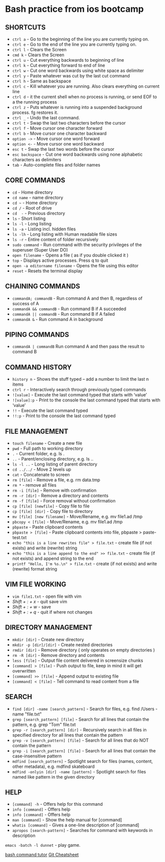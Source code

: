 # Bash practice from ios bootcamp

## SHORTCUTS

- `ctrl a` - Go to the beginning of the line you are currently typing on.
- `ctrl e` - Go to the end of the line you are currently typing on.
- `ctrl l` - Clears the Screen
- `cmd k`  - Clears the Screen
- `ctrl u` - Cut everything backwards to beginning of line
- `ctrl k` - Cut everything forward to end of line
- `ctrl w` - Cut one word backwards using white space as delimiter
- `ctrl y` - Paste whatever was cut by the last cut command
- `ctrl h` - Same as backspace
- `ctrl c` - Kill whatever you are running. Also clears everything on current line
- `ctrl d` - it the current shell when no process is running, or send EOF to a the running process
- `ctrl z` - Puts whatever is running into a suspended background process. fg restores it.
- `ctrl _` - Undo the last command.
- `ctrl t` - Swap the last two characters before the cursor
- `ctrl f` - Move cursor one character forward
- `ctrl b` - Move cursor one character backward
- `option ->` - Move cursor one word forward
- `option <-` - Move cursor one word backward
- `esc t` - Swap the last two words before the cursor
- `esc backspace` - Cut one word backwards using none alphabetic characters as delimiters
- `tab` - Auto-complete files and folder names

## CORE COMMANDS

- `cd` - Home directory
- `cd name` - name directory
- `cd ~` - Home directory
- `cd /` - Root of drive
- `cd  -` - Previous directory
- `ls` - Short listing
- `ls -l` - Long listing
- `ls -a` - Listing incl. hidden files
- `ls -lh` - Long listing with Human readable file sizes
- `ls -r` - Entire content of folder recursively
- `sudo command` - Run command with the security privileges of the superuser (Super User DO)
- `open filename` - Opens a file ( as if you double clicked it )
- `top` - Displays active processes. Press q to quit
- `open -a editorname filename` - Opens the file using this editor
- `reset` - Resets the terminal display

## CHAINING COMMANDS

- `commandA; commandB` - Run command A and then B, regardless of success of A
- `commandA && commandB` - Run command B if A succeeded
- `commandA || commandB` - Run command B if A failed
- `commandA &` - Run command A in background

## PIPING COMMANDS

- `commandA | commandB` Run command A and then pass the result to command B

## COMMAND HISTORY

- `history n` - Shows the stuff typed – add a number to limit the last n items
- `ctrl r` - Interactively search through previously typed commands
- `![value]` - Execute the last command typed that starts with ‘value’
- `![value]:p` - Print to the console the last command typed that starts with ‘value’
- `!!` - Execute the last command typed
- `!!:p` - Print to the console the last command typed
  
## FILE MANAGEMENT

- `touch filename` - Create a new file
- `pwd` - Full path to working directory
- `.` - Current folder, e.g. ls .
- `..` - Parent/enclosing directory, e.g. ls ..
- `ls -l ..` - Long listing of parent directory
- `cd ../../` - Move 2 levels up
- `cat` - Concatenate to screen
- `rm [file]` - Remove a file, e.g. rm data.tmp
- `rm *` - remove all files
- `rm -i [file]` - Remove with confirmation
- `rm -r [dir]` - Remove a directory and contents
- `rm -f [file]` - Force removal without confirmation
- `cp [file] [newfile]` - Copy file to file
- `cp [file] [dir]` - Copy file to directory
- `mv [file] [new filename]` - Move/Rename, e.g. mv file1.ad /tmp
- `pbcopy < [file]` - Move/Rename, e.g. mv file1.ad /tmp
- `pbpaste` - Paste clipboard contents
- `pbpaste > [file]` - Paste clipboard contents into file, pbpaste > paste-test.txt
- `echo "this is a line rewrites file" > file.txt` - create file (if not exists) and write (rewrite) string
- `echo "this is a line append to the end" >> file.txt` - create file (if not exists) and append string to the end
- `printf "Hello, I'm %s.\n" > file.txt` - create (if not exists) and write (rewrite) format string

## VIM FILE WORKING
- `vim file1.txt` - open file with vim
- *Shift + : + x* - quit save vim
- *Shift + : + w* - save
- *Shift + : + q* - quit if where not changes

## DIRECTORY MANAGEMENT

- `mkdir [dir]` - Create new directory
- `mkdir -p [dir]/[dir]` - Create nested directories
- `rmdir [dir]` - Remove directory ( only operates on empty directories )
- `rm -R [dir]` - Remove directory and contents
- `less [file]` - Output file content delivered in screensize chunks
- `[command] > [file]` - Push output to file, keep in mind it will get overwritten
- `[command] >> [file]` - Append output to existing file
- `[command] < [file]` - Tell command to read content from a file

## SEARCH

- `find [dir] -name [search_pattern]` - Search for files, e.g. find /Users -name "file.txt"
- `grep [search_pattern] [file]` - Search for all lines that contain the pattern, e.g. grep "Tom" file.txt
- `grep -r [search_pattern] [dir]` - Recursively search in all files in specified directory for all lines that contain the pattern
- `grep -v [search_pattern] [file]` - Search for all lines that do NOT contain the pattern
- `grep -i [search_pattern] [file]` - Search for all lines that contain the case-insensitive pattern
- `mdfind [search_pattern]` - Spotlight search for files (names, content, other metadata), e.g. mdfind skateboard
- `mdfind -onlyin [dir] -name [pattern]` - Spotlight search for files named like pattern in the given directory

## HELP

- `[command] -h` - Offers help for this command
- `info [command]` - Offers help
- `info [command]` - Offers help
- `man [command]` - Show the help manual for [command]
- `whatis [command]` - Gives a one-line description of [command]
- `apropos [search-pattern]` - Searches for command with keywords in description

`emacs -batch -l dunnet` - play game.  

[bash command tutor](https://www.learnenough.com/command-line-tutorial/basics)
[Git Cheatsheet](https://github.com/0nn0/git-basics-cheatsheet)
